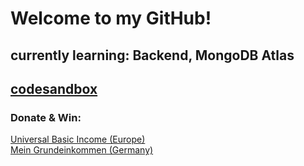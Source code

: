 # Welcome to my GitHub!

## currently learning: Backend, MongoDB Atlas

## [codesandbox](https://codesandbox.io/u/RobinW)

### Donate & Win:
[Universal Basic Income (Europe)](https://www.ubi4all.eu/)<br/>
[Mein Grundeinkommen (Germany)](https://www.mein-grundeinkommen.de/)
